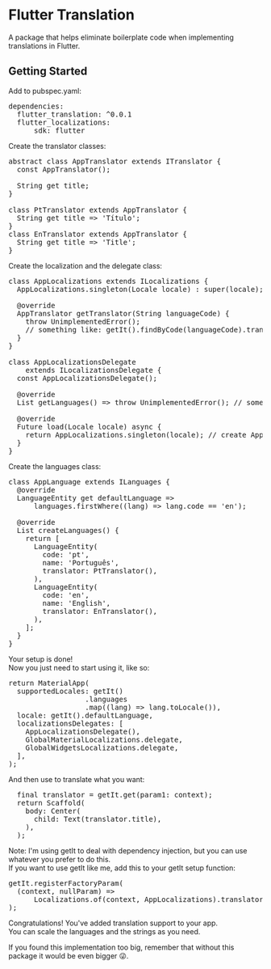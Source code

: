 # Flutter Translation

A package that helps eliminate boilerplate code when implementing translations in Flutter.

## Getting Started

Add to pubspec.yaml:

<pre>
dependencies:
  flutter_translation: ^0.0.1
  flutter_localizations:  
      sdk: flutter
</pre>

Create the translator classes:

<pre>
abstract class AppTranslator extends ITranslator {
  const AppTranslator();

  String get title;
}

class PtTranslator extends AppTranslator {
  String get title => 'Título';
}
class EnTranslator extends AppTranslator {
  String get title => 'Title';
}
</pre>

Create the localization and the delegate class:

<pre>
class AppLocalizations extends ILocalizations<AppTranslator> {
  AppLocalizations.singleton(Locale locale) : super(locale);

  @override
  AppTranslator getTranslator(String languageCode) {
    throw UnimplementedError();
    // something like: getIt<AppLanguages>().findByCode(languageCode).translator
  }
}
  
class AppLocalizationsDelegate
    extends ILocalizationsDelegate<AppLocalizations> {
  const AppLocalizationsDelegate();

  @override
  List<LanguageEntity> getLanguages() => throw UnimplementedError(); // something like: getIt<AppLanguages>().languages;

  @override
  Future<AppLocalizations> load(Locale locale) async {
    return AppLocalizations.singleton(locale); // create AppLocalizations instance
  }
}
</pre>

Create the languages class:

<pre>
class AppLanguage extends ILanguages {
  @override
  LanguageEntity get defaultLanguage =>
      languages.firstWhere((lang) => lang.code == 'en');

  @override
  List<LanguageEntity> createLanguages() {
    return [
      LanguageEntity(
        code: 'pt',
        name: 'Português',
        translator: PtTranslator(),
      ),
      LanguageEntity(
        code: 'en',
        name: 'English',
        translator: EnTranslator(),
      ),
    ];
  }
}
</pre>

Your setup is done! <br>
Now you just need to start using it, like so:

<pre>
return MaterialApp(
  supportedLocales: getIt<AppLanguages>()
                  .languages
                  .map((lang) => lang.toLocale()),
  locale: getIt<AppLanguages>().defaultLanguage,
  localizationsDelegates: [
    AppLocalizationsDelegate(),
    GlobalMaterialLocalizations.delegate, 
    GlobalWidgetsLocalizations.delegate, 
  ],
);
</pre>

And then use to translate what you want:

<pre>
  final translator = getIt.get<AppTranslator>(param1: context);
  return Scaffold(
    body: Center(
      child: Text(translator.title),
    ),
  );
</pre>

Note: I'm using getIt to deal with dependency injection, but you can use whatever you prefer to do this. <br>
If you want to use getIt like me, add this to your getIt setup function:

<pre>
getIt.registerFactoryParam<AppTranslator, BuildContext, Object>(
  (context, nullParam) =>
      Localizations.of(context, AppLocalizations).translator,
);
</pre>

Congratulations! You've added translation support to your app. <br>
You can scale the languages and the strings as you need.

If you found this implementation too big, remember that without this package it would be even bigger 😜.
